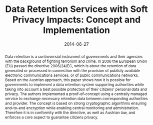 ---
abstract: Data retention is a controversial instrument of governments and their agencies
  with the background of fighting terrorism and crime. In 2006 the European Union
  (EU) passed the directive 2006/24/EC, which is about the retention of data generated
  or processed in connection with the provision of publicly available electronic communications
  services, or of public communications networks. Based on the Austrian approach,
  this paper shows how it is possible for governments to implement a data retention
  system supporting authorities while taking into account a best possible protection
  of their citizens' personal data and privacy. The authors implemented a proof-of-concept
  using a centrally managed service to exchange necessary retention data between corresponding
  authorities and provider. The concept is based on strong cryptographic algorithms
  ensuring end-to-end encryption while enabling central monitoring and administration.
  Therefore it is in conformity with the directive, as well as Austrian law, and enforces
  a core aspect to guarantee citizens privacy.
authors:
- Michael Schafferer
- Markus Gruber
- Christian Schanes
- Thomas Grechenig
date: '2014-06-27'
featured: false
publication_types:
- '0'
publishDate: '2014-06-27'
title: 'Data Retention Services with Soft Privacy Impacts: Concept and Implementation'
url_pdf: ''
---